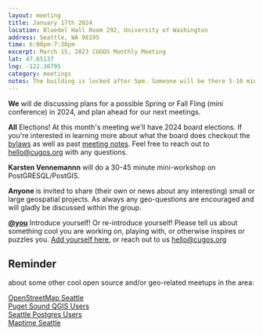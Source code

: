 ```yaml
---
layout: meeting
title: January 17th 2024
location: Bloedel Hall Room 292, University of Washington
address: Seattle, WA 98195
time: 6:00pm-7:30pm
excerpt: March 15, 2023 CUGOS Monthly Meeting
lat: 47.65137
lng: -122.30795
category: meetings
notes: The building is locked after 5pm. Someone will be there 5-10 minutes until 6pm to let us in. If you see nobody around and can't access, call the phone number posted at the door to be let it. We will adjourn to the College Inn Pub for a happy hour after the meeting!
---
```

**We** will de discussing plans for a possible Spring or Fall Fling (mini conference) in 2024, and plan ahead for our next meetings. 

**All** Elections! At this month's meeting we'll have 2024 board elections. If you're interested in learning more about what the board does checkout the [bylaws](https://cugos.org/about/bylaw/cugos_bylaws_2016.pdf) as well as past [meeting notes](https://cugos.org/about/). Feel free to reach out to hello@cugos.org with any questions.

**Karsten Vennemannn** will do a 30-45 minute mini-workshop on PostGRESQL/PostGIS.  

**Anyone** is invited to share (their own or news about any interesting) small or large geospatial projects. As always any geo-questions are encouraged and will gladly be discussed within the group.

**[@you](http://cugos.org/people/)** Introduce yourself! Or re-introduce yourself! Please tell us about something cool you are working on, playing with, or otherwise inspires or puzzles you. [Add yourself here.](https://github.com/cugos/cugos.github.com/blob/master/meetings/_posts/2023-3-15-cugos_monthly.md) or reach out to us hello@cugos.org

## Reminder 
about some other cool open source and/or geo-related meetups in the area:

[OpenStreetMap Seattle](https://www.meetup.com/OpenStreetMap-Seattle/)  
[Puget Sound QGIS Users](https://www.meetup.com/Puget-Sound-QGIS-Users-Group/)  
[Seattle Postgres Users](https://www.meetup.com/Seattle-Postgres/)  
[Maptime Seattle](https://www.meetup.com/MaptimeSEA/)
